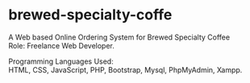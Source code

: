 # brewed-specialty-coffe
A Web based Online Ordering System for Brewed Specialty Coffee<br>
Role: Freelance Web Developer.


Programming Languages Used: <br>
HTML, CSS, JavaScript, PHP, Bootstrap, Mysql, PhpMyAdmin, Xampp.

